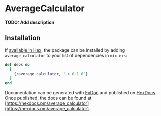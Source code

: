 # AverageCalculator

**TODO: Add description**

## Installation

If [available in Hex](https://hex.pm/docs/publish), the package can be installed
by adding `average_calculator` to your list of dependencies in `mix.exs`:

```elixir
def deps do
  [
    {:average_calculator, "~> 0.1.0"}
  ]
end
```

Documentation can be generated with [ExDoc](https://github.com/elixir-lang/ex_doc)
and published on [HexDocs](https://hexdocs.pm). Once published, the docs can
be found at [https://hexdocs.pm/average_calculator](https://hexdocs.pm/average_calculator).

